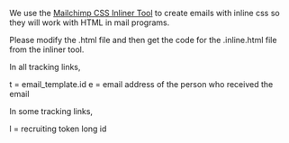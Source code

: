 We use the [Mailchimp CSS Inliner Tool](http://templates.mailchimp.com/resources/inline-css/)
to create emails with inline css so they will work with HTML in mail programs.

Please modify the .html file and then get the code for the .inline.html file
from the inliner tool.

In all tracking links,

t = email_template.id
e = email address of the person who received the email

In some tracking links,

l = recruiting token long id

